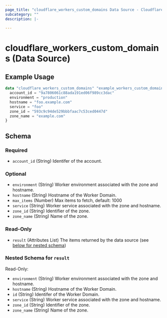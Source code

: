 ```yaml
---
page_title: "cloudflare_workers_custom_domains Data Source - Cloudflare"
subcategory: ""
description: |-
  
---
```


# cloudflare_workers_custom_domains (Data Source)



## Example Usage

```terraform
data "cloudflare_workers_custom_domains" "example_workers_custom_domains" {
  account_id = "9a7806061c88ada191ed06f989cc3dac"
  environment = "production"
  hostname = "foo.example.com"
  service = "foo"
  zone_id = "593c9c94de529bbbfaac7c53ced0447d"
  zone_name = "example.com"
}
```

<!-- schema generated by tfplugindocs -->
## Schema

### Required

- `account_id` (String) Identifer of the account.

### Optional

- `environment` (String) Worker environment associated with the zone and hostname.
- `hostname` (String) Hostname of the Worker Domain.
- `max_items` (Number) Max items to fetch, default: 1000
- `service` (String) Worker service associated with the zone and hostname.
- `zone_id` (String) Identifier of the zone.
- `zone_name` (String) Name of the zone.

### Read-Only

- `result` (Attributes List) The items returned by the data source (see [below for nested schema](#nestedatt--result))

<a id="nestedatt--result"></a>
### Nested Schema for `result`

Read-Only:

- `environment` (String) Worker environment associated with the zone and hostname.
- `hostname` (String) Hostname of the Worker Domain.
- `id` (String) Identifer of the Worker Domain.
- `service` (String) Worker service associated with the zone and hostname.
- `zone_id` (String) Identifier of the zone.
- `zone_name` (String) Name of the zone.


